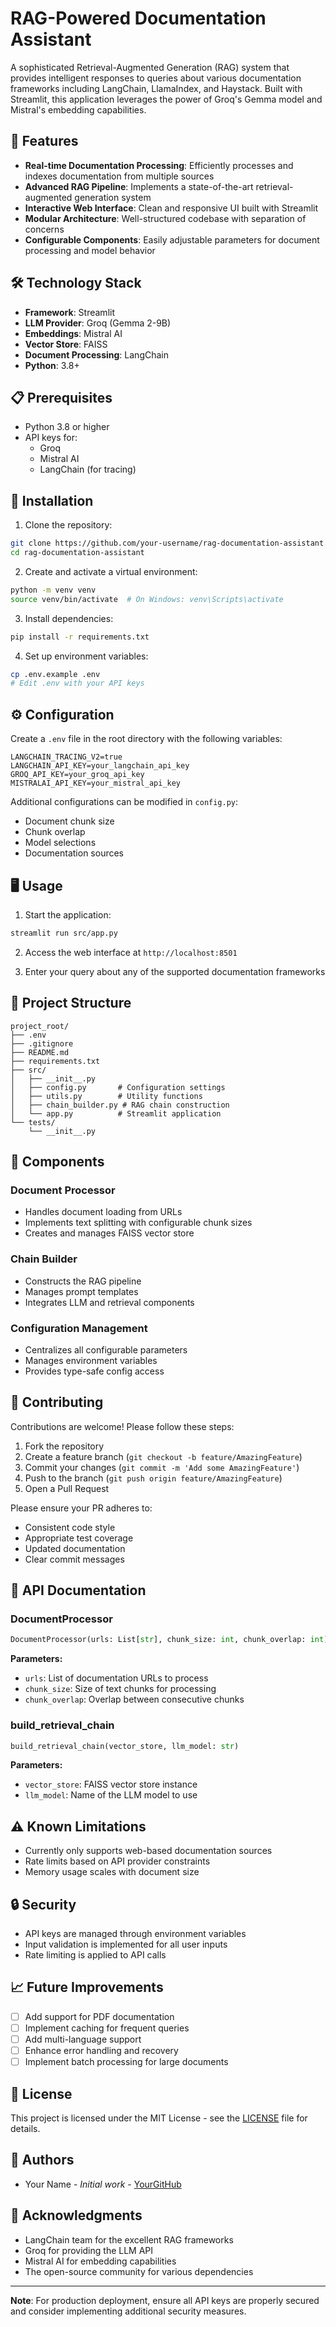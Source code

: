 # RAG-Powered Documentation Assistant

A sophisticated Retrieval-Augmented Generation (RAG) system that provides intelligent responses to queries about various documentation frameworks including LangChain, LlamaIndex, and Haystack. Built with Streamlit, this application leverages the power of Groq's Gemma model and Mistral's embedding capabilities.

## 🌟 Features

- **Real-time Documentation Processing**: Efficiently processes and indexes documentation from multiple sources
- **Advanced RAG Pipeline**: Implements a state-of-the-art retrieval-augmented generation system
- **Interactive Web Interface**: Clean and responsive UI built with Streamlit
- **Modular Architecture**: Well-structured codebase with separation of concerns
- **Configurable Components**: Easily adjustable parameters for document processing and model behavior

## 🛠️ Technology Stack

- **Framework**: Streamlit
- **LLM Provider**: Groq (Gemma 2-9B)
- **Embeddings**: Mistral AI
- **Vector Store**: FAISS
- **Document Processing**: LangChain
- **Python**: 3.8+

## 📋 Prerequisites

- Python 3.8 or higher
- API keys for:
  - Groq
  - Mistral AI
  - LangChain (for tracing)

## 🚀 Installation

1. Clone the repository:
```bash
git clone https://github.com/your-username/rag-documentation-assistant.git
cd rag-documentation-assistant
```

2. Create and activate a virtual environment:
```bash
python -m venv venv
source venv/bin/activate  # On Windows: venv\Scripts\activate
```

3. Install dependencies:
```bash
pip install -r requirements.txt
```

4. Set up environment variables:
```bash
cp .env.example .env
# Edit .env with your API keys
```

## ⚙️ Configuration

Create a `.env` file in the root directory with the following variables:

```env
LANGCHAIN_TRACING_V2=true
LANGCHAIN_API_KEY=your_langchain_api_key
GROQ_API_KEY=your_groq_api_key
MISTRALAI_API_KEY=your_mistral_api_key
```

Additional configurations can be modified in `config.py`:
- Document chunk size
- Chunk overlap
- Model selections
- Documentation sources

## 🖥️ Usage

1. Start the application:
```bash
streamlit run src/app.py
```

2. Access the web interface at `http://localhost:8501`

3. Enter your query about any of the supported documentation frameworks

## 📁 Project Structure

```
project_root/
├── .env
├── .gitignore
├── README.md
├── requirements.txt
├── src/
│   ├── __init__.py
│   ├── config.py       # Configuration settings
│   ├── utils.py        # Utility functions
│   ├── chain_builder.py # RAG chain construction
│   └── app.py          # Streamlit application
└── tests/
    └── __init__.py
```

## 🔧 Components

### Document Processor
- Handles document loading from URLs
- Implements text splitting with configurable chunk sizes
- Creates and manages FAISS vector store

### Chain Builder
- Constructs the RAG pipeline
- Manages prompt templates
- Integrates LLM and retrieval components

### Configuration Management
- Centralizes all configurable parameters
- Manages environment variables
- Provides type-safe config access

## 🤝 Contributing

Contributions are welcome! Please follow these steps:

1. Fork the repository
2. Create a feature branch (`git checkout -b feature/AmazingFeature`)
3. Commit your changes (`git commit -m 'Add some AmazingFeature'`)
4. Push to the branch (`git push origin feature/AmazingFeature`)
5. Open a Pull Request

Please ensure your PR adheres to:
- Consistent code style
- Appropriate test coverage
- Updated documentation
- Clear commit messages

## 📝 API Documentation

### DocumentProcessor

```python
DocumentProcessor(urls: List[str], chunk_size: int, chunk_overlap: int)
```

**Parameters:**
- `urls`: List of documentation URLs to process
- `chunk_size`: Size of text chunks for processing
- `chunk_overlap`: Overlap between consecutive chunks

### build_retrieval_chain

```python
build_retrieval_chain(vector_store, llm_model: str)
```

**Parameters:**
- `vector_store`: FAISS vector store instance
- `llm_model`: Name of the LLM model to use

## ⚠️ Known Limitations

- Currently only supports web-based documentation sources
- Rate limits based on API provider constraints
- Memory usage scales with document size

## 🔒 Security

- API keys are managed through environment variables
- Input validation is implemented for all user inputs
- Rate limiting is applied to API calls

## 📈 Future Improvements

- [ ] Add support for PDF documentation
- [ ] Implement caching for frequent queries
- [ ] Add multi-language support
- [ ] Enhance error handling and recovery
- [ ] Implement batch processing for large documents

## 📄 License

This project is licensed under the MIT License - see the [LICENSE](LICENSE) file for details.

## 👥 Authors

- Your Name - *Initial work* - [YourGitHub](https://github.com/yourusername)

## 🙏 Acknowledgments

- LangChain team for the excellent RAG frameworks
- Groq for providing the LLM API
- Mistral AI for embedding capabilities
- The open-source community for various dependencies

---

**Note**: For production deployment, ensure all API keys are properly secured and consider implementing additional security measures.